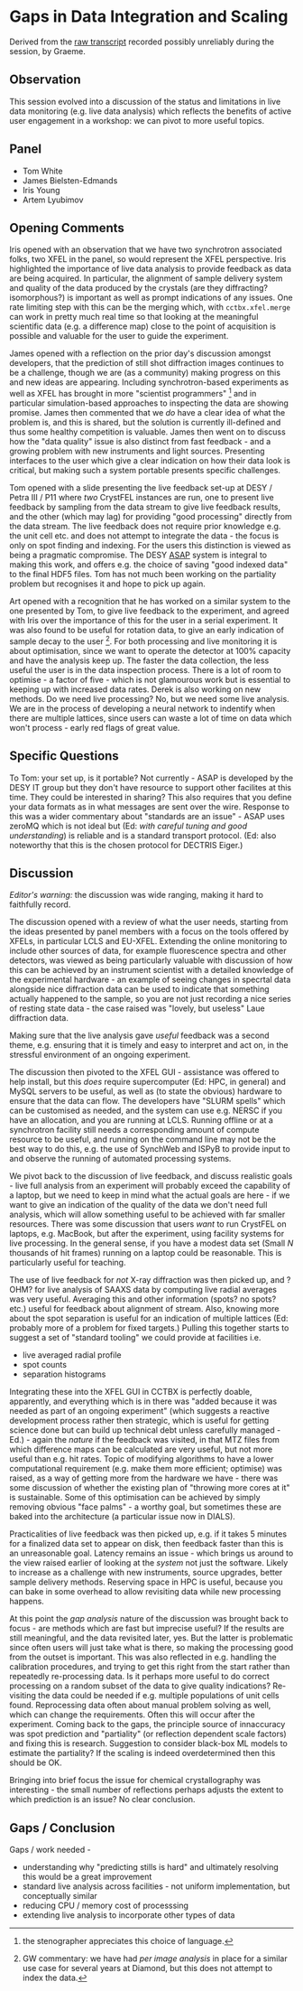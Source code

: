 # Gaps in Data Integration and Scaling

Derived from the [raw transcript](./TRANSCRIPT.md) recorded possibly unreliably during the session, by Graeme.

## Observation

This session evolved into a discussion of the status and limitations in live data monitoring (e.g. live data analysis) which reflects the benefits of active user engagement in a workshop: we can pivot to more useful topics.

## Panel

- Tom White
- James Bielsten-Edmands
- Iris Young
- Artem Lyubimov

## Opening Comments

Iris opened with an observation that we have two synchrotron associated folks, two XFEL in the panel, so would represent the XFEL perspective. Iris highlighted the importance of live data analysis to provide feedback as data are being acquired. In particular, the alignment of sample delivery system and quality of the data produced by the crystals (are they diffracting? isomorphous?) is important as well as prompt indications of any issues. One rate limiting step with this can be the merging which, with `cctbx.xfel.merge` can work in pretty much real time so that looking at the meaningful scientific data (e.g. a difference map) close to the point of acquisition is possible and valuable for the user to guide the experiment.

James opened with a reflection on the prior day's discussion amongst developers, that the prediction of still shot diffraction images continues to be a challenge, though we are (as a community) making progress on this and new ideas are appearing. Including synchrotron-based experiments as well as XFEL has brought in more "scientist programmers" [^1] and in particular simulation-based approaches to inspecting the data are showing promise. James then commented that we _do_ have a clear idea of what the problem is, and this is shared, but the solution is currently ill-defined and thus some healthy competition is valuable. James then went on to discuss how the "data quality" issue is also distinct from fast feedback - and a growing problem with new instruments and light sources. Presenting interfaces to the user which give a clear indication on how their data look is critical, but making such a system portable presents specific challenges.

Tom opened with a slide presenting the live feedback set-up at DESY / Petra III / P11 where _two_ CrystFEL instances are run, one to present live feedback by sampling from the data stream to give live feedback results, and the other (which may lag) for providing "good processing" directly from the data stream. The live feedback does not require prior knowledge e.g. the unit cell etc. and does not attempt to integrate the data - the focus is only on spot finding and indexing. For the users this distinction is viewed as being a pragmatic compromise. The DESY [ASAP](https://asapo.pages.desy.de/asapo/docs/overview/) system is integral to making this work, and offers e.g. the choice of saving "good indexed data" to the final HDF5 files. Tom has not much been working on the partiality problem but recognises it and hope to pick up again.

Art opened with a recognition that he has worked on a similar system to the one presented by Tom, to give live feedback to the experiment, and agreed with Iris over the importance of this for the user in a serial experiment. It was also found to be useful for rotation data, to give an early indication of sample decay to the user [^2]. For both processing and live monitoring it is about optimisation, since we want to operate the detector at 100% capacity and have the analysis keep up. The faster the data collection, the less useful the user is in the data inspection process. There is a lot of room to optimise - a factor of five - which is not glamourous work but is essential to keeping up with increased data rates. Derek is also working on new methods. Do we need live processing? No, but we need some live analysis. We are in the process of developing a neural network to indentify when there are multiple lattices, since users can waste a lot of time on data which won't process - early red flags of great value.

## Specific Questions

To Tom: your set up, is it portable? Not currently - ASAP is developed by the DESY IT group but they don't have resource to support other facilites at this time. They could be interested in sharing? This also requires that you define your data formats as in what messages are sent over the wire. Response to this was a wider commentary about "standards are an issue" - ASAP uses zeroMQ which is not ideal but (Ed: _with careful tuning and good understanding_) is reliable and is a standard transport protocol. (Ed: also noteworthy that this is the chosen protocol for DECTRIS Eiger.)

## Discussion

*Editor's warning:* the discussion was wide ranging, making it hard to faithfully record.

The discussion opened with a review of what the user needs, starting from the ideas presented by panel members with a focus on the tools offered by XFELs, in particular LCLS and EU-XFEL. Extending the online monitoring to include other sources of data, for example fluorescence spectra and other detectors, was viewed as being particularly valuable with discussion of how this can be achieved by an instrument scientist with a detailed knowledge of the experimental hardware - an example of seeing changes in specrtal data alongside nice diffraction data can be used to indicate that something actually happened to the sample, so you are not just recording a nice series of resting state data - the case raised was "lovely, but useless" Laue diffraction data.

Making sure that the live analysis gave _useful_ feedback was a second theme, e.g. ensuring that it is timely and easy to interpret and act on, in the stressful environment of an ongoing experiment.

The discussion then pivoted to the XFEL GUI - assistance was offered to help install, but this _does_ require supercomputer (Ed: HPC, in general) and MySQL servers to be useful, as well as (to state the obvious) hardware to ensure that the data can flow. The developers have "SLURM spells" which can be customised as needed, and the system can use e.g. NERSC if you have an allocation, and you are running at LCLS. Running offline or at a synchrotron facility still needs a corresponding amount of compute resource to be useful, and running on the command line may not be the best way to do this, e.g. the use of SynchWeb and ISPyB to provide input to and observe the running of automated processing systems.

We pivot back to the discussion of live feedback, and discuss realistic goals - live full analysis from an experiment will probably exceed the capability of a laptop, but we need to keep in mind what the actual goals are here - if we want to give an indication of the quality of the data we don't need full analysis, which will allow something useful to be achieved with far smaller resources. There was some discussion that users _want_ to run CrystFEL on laptops, e.g. MacBook, but after the experiment, using facility systems for live processing. In the general sense, if you have a modest data set (Small _N_ thousands of hit frames) running on a laptop could be reasonable. This is particularly useful for teaching.

The use of live feedback for _not_ X-ray diffraction was then picked up, and ?OHM? for live analysis of SAAXS data by computing live radial averages was very useful. Averaging this and other information (spots? no spots? etc.) useful for feedback about alignment of stream. Also, knowing more about the spot separation is useful for an indication of multiple lattices (Ed: probably more of a problem for fixed targets.) Pulling this together starts to suggest a set of "standard tooling" we could provide at facilities i.e.

- live averaged radial profile
- spot counts
- separation histograms

Integrating these into the XFEL GUI in CCTBX is perfectly doable, apparently, and everything which is in there was "added because it was needed as part of an ongoing experiment" (which suggests a reactive development process rather then strategic, which is useful for getting science done but can build up technical debt unless carefully managed - Ed.) - again the _nature_ if the feedback was visited, in that MTZ files from which difference maps can be calculated are very useful, but not more useful than e.g. hit rates. Topic of modifying algorithms to have a lower computational requirement (e.g. make them more efficient; optimise) was raised, as a way of getting more from the hardware we have - there was some discussion of whether the existing plan of "throwing more cores at it" is sustainable. Some of this optimisation can be achieved by simply removing obvious "face palms" - a worthy goal, but sometimes these are baked into the architecture (a particular issue now in DIALS).

Practicalities of live feedback was then picked up, e.g. if it takes 5 minutes for a finalized data set to appear on disk, then feedback faster than this is an unreasonable goal. Latency remains an issue - which brings us around to the view raised earlier of looking at the _system_ not just the software. Likely to increase as a challenge with new instruments, source upgrades, better sample delivery methods. Reserving space in HPC is useful, because you can bake in some overhead to allow revisiting data while new processing happens.

At this point the _gap analysis_ nature of the discussion was brought back to focus - are methods which are fast but imprecise useful? If the results are still meaningful, and the data revisited later, yes. But the latter is problematic since often users will just take what is there, so making the processing good from the outset is important. This was also reflected in e.g. handling the calibration procedures, and trying to get this right from the start rather than repeatedly re-processing data. Is it perhaps more useful to do correct processing on a random subset of the data to give quality indications? Re-visiting the data could be needed if e.g. multiple populations of unit cells found. Reprocessing data often about manual problem solving as well, which can change the requirements. Often this will occur after the experiment. Coming back to the gaps, the principle source of innaccuracy was spot prediction and "partiality" (or reflection dependent scale factors) and fixing this is research. Suggestion to consider black-box ML models to estimate the partiality? If the scaling is indeed overdetermined then this should be OK.

Bringing into brief focus the issue for chemical crystallography was interesting - the small number of reflections perhaps adjusts the extent to which prediction is an issue? No clear conclusion.

## Gaps / Conclusion

Gaps / work needed -

- understanding why "predicting stills is hard" and ultimately resolving this would be a great improvement
- standard live analysis across facilities - not uniform implementation, but conceptually similar
- reducing CPU / memory cost of processsing
- extending live analysis to incorporate other types of data

[^1]: the stenographer appreciates this choice of language.
[^2]: GW commentary: we have had _per image analysis_ in place for a similar use case for several years at Diamond, but this does not attempt to index the data.
